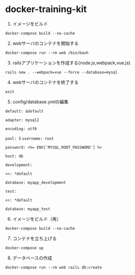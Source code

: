 # docker-training-kit

1. イメージをビルド

```docker-compose build --no-cache```

2. webサーバのコンテナを開始する

```docker-compose run --rm web /bin/bash```

3. railsアプリケーションを作成する(node.js,webpack,vue.js)

```rails new . --webpack=vue --force --database=mysql```

4. webサーバのコンテナを終了する

```exit```

5. config/database.ymlの編集

```default: &default```

  ```adapter: mysql2```
  
  ```encoding: utf8```
  
  ```pool: 5```
  ```username: root```
  
  ```password: <%= ENV['MYSQL_ROOT_PASSWORD'] %>```
  
  ```host: db```
  
```development:```

  ```<<: *default```
  
  ```database: myapp_development```
  
```test:```

  ```<<: *default```
  
  ```database: myapp_test```
  

6. イメージをビルド（再）

```docker-compose build --no-cache```

7. コンテナを立ち上げる

```docker-compose up```

8. データベースの作成

```docker-compose run --rm web rails db:create```
